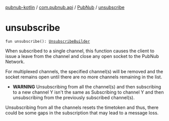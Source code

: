 [pubnub-kotlin](../../index.md) / [com.pubnub.api](../index.md) / [PubNub](index.md) / [unsubscribe](./unsubscribe.md)

# unsubscribe

`fun unsubscribe(): `[`UnsubscribeBuilder`](../../com.pubnub.api.builder/-unsubscribe-builder/index.md)

When subscribed to a single channel, this function causes the client to issue a leave from the channel
and close any open socket to the PubNub Network.

For multiplexed channels, the specified channel(s) will be removed and the socket remains open
until there are no more channels remaining in the list.

* **WARNING**
Unsubscribing from all the channel(s) and then subscribing to a new channel Y isn't the same as
Subscribing to channel Y and then unsubscribing from the previously subscribed channel(s).

Unsubscribing from all the channels resets the timetoken and thus,
there could be some gaps in the subscription that may lead to a message loss.

